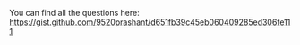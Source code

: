 You can find all the questions here: https://gist.github.com/9520prashant/d651fb39c45eb060409285ed306fe111
